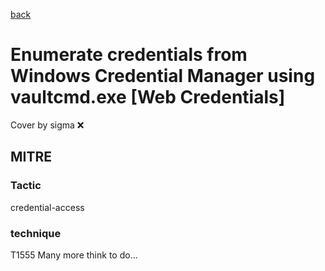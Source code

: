 [back](../index.md)
# Enumerate credentials from Windows Credential Manager using vaultcmd.exe [Web Credentials]
Cover by sigma :x: 
## MITRE
### Tactic
credential-access
### technique
T1555
Many more think to do...